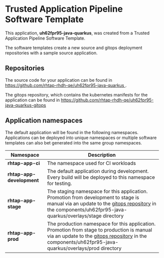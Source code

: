 # Trusted Application Pipeline Software Template

This application, **uh62fpr95-java-quarkus**, was created from a Trusted Application Pipeline Software Template.

The software templates create a new source and gitops deployment repositories with a sample source application. 

## Repositories

The source code for your application can be found in [https://github.com/rhtap-rhdh-qe/uh62fpr95-java-quarkus ](https://github.com/rhtap-rhdh-qe/uh62fpr95-java-quarkus ).
 
The gitops repository, which contains the kubernetes manifests for the application can be found in 
[https://github.com/rhtap-rhdh-qe/uh62fpr95-java-quarkus-gitops ](https://github.com/rhtap-rhdh-qe/uh62fpr95-java-quarkus-gitops ) 

## Application namespaces 

The default application will be found in the following namespaces. Applications can be deployed into unique namespaces or multiple software templates can also bet generated into the same group namespaces.  

|  Namespace   |  Description   |  
| -------- | -------- |
| **rhtap-app-ci** | The namespace used for CI workloads |
| **rhtap-app-development** | The default application during development. Every build will be deployed to this namespace for testing. |
| **rhtap-app-stage** | The staging namespace for this application. Promotion from development to stage is manual via an update to the [gitops repository](https://github.com/rhtap-rhdh-qe/uh62fpr95-java-quarkus-gitops ) in the components/uh62fpr95-java-quarkus/overlays/stage directory |
| **rhtap-app-prod** | The production namespace for this application. Promotion from stage to production is manual via an update to the [gitops repository](https://github.com/rhtap-rhdh-qe/uh62fpr95-java-quarkus-gitops ) in the components/uh62fpr95-java-quarkus/overlays/prod directory |